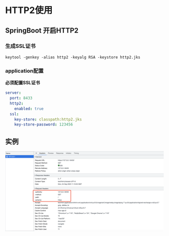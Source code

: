 # HTTP2使用



## SpringBoot 开启HTTP2

### 生成SSL证书

```shell
keytool -genkey -alias http2 -keyalg RSA -keystore http2.jks
```



### application配置

**必须配置SSL证书**

```yaml
server:
  port: 8433
  http2:
    enabled: true
  ssl:
    key-store: classpath:http2.jks
    key-store-password: 123456
```



## 实例

<img src="images/image-20230904192132188.png" alt="image-20230904192132188" style="zoom:0%;" />